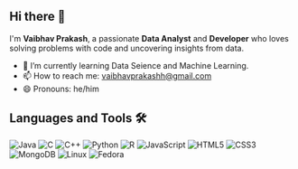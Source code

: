 ## Hi there 👋

<!--
**VaibhavPrakash0503/VaibhavPrakash0503** is a ✨ _special_ ✨ repository because its `README.md` (this file) appears on your GitHub profile.

Here are some ideas to get you started:
- 👯 I’m looking to collaborate on ...
- 🤔 I’m looking for help with ...
- 💬 Ask me about ...
- 🔭 I’m currently working on ...
- ⚡ Fun fact: ...
-->

I'm **Vaibhav Prakash**, a passionate **Data Analyst** and **Developer** who loves solving problems with code and uncovering insights from data.

- 🌱 I’m currently learning Data Seience and Machine Learning.
- 📫 How to reach me: vaibhavprakashh@gmail.com
- 😄 Pronouns: he/him

## Languages and Tools 🛠️

![Java](https://img.shields.io/badge/-Java-007396?style=flat-square&logo=java&logoColor=white)
![C]([https://img.shields.io/badge/-C-A8B9CC?style=flat-square&logo=c&logoColor=white](https://www.cprogramming.com/))
![C++](https://img.shields.io/badge/-C++-00599C?style=flat-square&logo=c%2B%2B&logoColor=white)
![Python](https://img.shields.io/badge/-Python-3776AB?style=flat-square&logo=python&logoColor=white)
![R](https://img.shields.io/badge/-R-276DC3?style=flat-square&logo=r&logoColor=white)
![JavaScript](https://img.shields.io/badge/-JavaScript-F7DF1E?style=flat-square&logo=javascript&logoColor=black)
![HTML5](https://img.shields.io/badge/-HTML5-E34F26?style=flat-square&logo=html5&logoColor=white)
![CSS3](https://img.shields.io/badge/-CSS3-1572B6?style=flat-square&logo=css3&logoColor=white)
![MongoDB](https://img.shields.io/badge/-MongoDB-47A248?style=flat-square&logo=mongodb&logoColor=white)
![Linux](https://img.shields.io/badge/-Linux-FCC624?style=flat-square&logo=linux&logoColor=black)
![Fedora](https://img.shields.io/badge/-Fedora-294172?style=flat-square&logo=fedora&logoColor=white)



